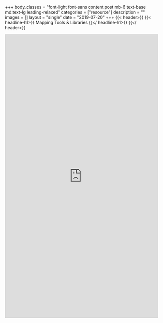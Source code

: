 +++
body_classes = "font-light font-sans content post mb-6 text-base md:text-lg leading-relaxed"
categories = ["resource"]
description = ""
images = []
layout = "single"
date = "2019-07-20"
+++
{{< header>}}
{{< headline-h1>}}
Mapping Tools & Libraries
{{</ headline-h1>}}
{{</ header>}}
<iframe class="airtable-embed" src="https://airtable.com/embed/shridyyz3ZsngK99m?backgroundColor=blue&viewControls=on" frameborder="0" onmousewheel="" width="100%" height="933" style="background: transparent; border: 1px solid #ccc;"></iframe>

